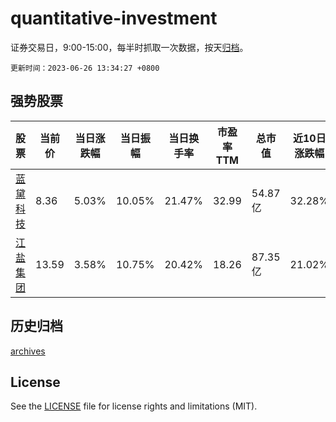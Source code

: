 # quantitative-investment

证券交易日，9:00-15:00，每半时抓取一次数据，按天[归档](archives)。

`更新时间：2023-06-26 13:34:27 +0800`

## 强势股票

|股票|当前价|当日涨跌幅|当日振幅|当日换手率|市盈率TTM|总市值|近10日涨跌幅|
|----|----|----|----|----|----|----|----|
|[蓝黛科技](https://xueqiu.com/S/SZ002765)|8.36|5.03%|10.05%|21.47%|32.99|54.87亿|32.28%|
|[江盐集团](https://xueqiu.com/S/SH601065)|13.59|3.58%|10.75%|20.42%|18.26|87.35亿|21.02%|

## 历史归档

[archives](archives)

## License

See the [LICENSE](LICENSE) file for license rights and limitations (MIT).